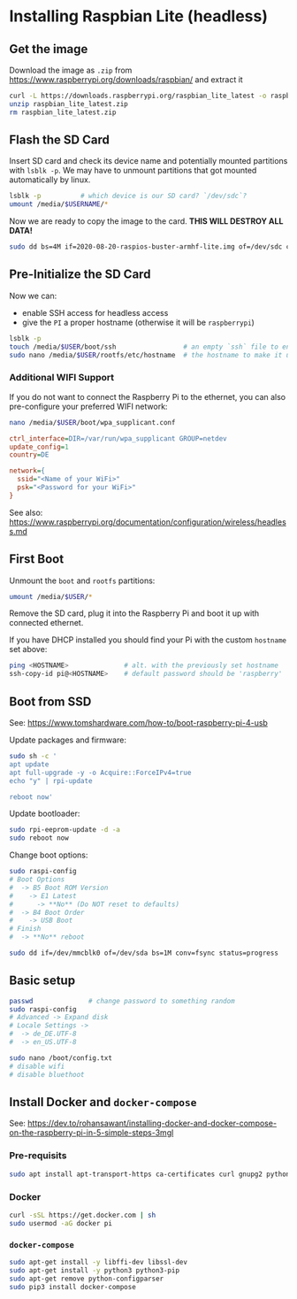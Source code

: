 # Installing Raspbian Lite (headless)

## Get the image

Download the image as `.zip` from https://www.raspberrypi.org/downloads/raspbian/ and extract it

```bash
curl -L https://downloads.raspberrypi.org/raspbian_lite_latest -o raspbian_lite_latest.zip
unzip raspbian_lite_latest.zip
rm raspbian_lite_latest.zip
```

## Flash the SD Card

Insert SD card and check its device name and potentially mounted partitions with `lsblk -p`. We may have to unmount partitions that got mounted automatically by linux.

```bash
lsblk -p          # which device is our SD card? `/dev/sdc`?
umount /media/$USERNAME/*
```

Now we are ready to copy the image to the card. **THIS WILL DESTROY ALL DATA!**

```bash
sudo dd bs=4M if=2020-08-20-raspios-buster-armhf-lite.img of=/dev/sdc conv=fsync status=progress
```

## Pre-Initialize the SD Card

Now we can:

- enable SSH access for headless access
- give the `PI` a proper hostname (otherwise it will be `raspberrypi`)

```bash
lsblk -p
touch /media/$USER/boot/ssh                 # an empty `ssh` file to enable SSH
sudo nano /media/$USER/rootfs/etc/hostname  # the hostname to make it unique
```

### Additional WIFI Support

If you do not want to connect the Raspberry Pi to the ethernet, you can also pre-configure your preferred WIFI network:

```bash
nano /media/$USER/boot/wpa_supplicant.conf
```

```ini
ctrl_interface=DIR=/var/run/wpa_supplicant GROUP=netdev
update_config=1
country=DE

network={
  ssid="<Name of your WiFi>"
  psk="<Password for your WiFi>"
}
```

See also: https://www.raspberrypi.org/documentation/configuration/wireless/headless.md

## First Boot

Unmount the `boot` and `rootfs` partitions:

```bash
umount /media/$USER/*
```

Remove the SD card, plug it into the Raspberry Pi and boot it up with connected ethernet.

If you have DHCP installed you should find your Pi with the custom `hostname` set above:

```bash
ping <HOSTNAME>              # alt. with the previously set hostname
ssh-copy-id pi@<HOSTNAME>    # default password should be 'raspberry'
```

## Boot from SSD

See: https://www.tomshardware.com/how-to/boot-raspberry-pi-4-usb

Update packages and firmware:

```bash
sudo sh -c '
apt update
apt full-upgrade -y -o Acquire::ForceIPv4=true
echo "y" | rpi-update

reboot now'
```

Update bootloader:

```bash
sudo rpi-eeprom-update -d -a
sudo reboot now
```

Change boot options:

```bash
sudo raspi-config
# Boot Options
#  -> B5 Boot ROM Version
#    -> E1 Latest
#      -> **No** (Do NOT reset to defaults)
#  -> B4 Boot Order
#    -> USB Boot
# Finish
#  -> **No** reboot

sudo dd if=/dev/mmcblk0 of=/dev/sda bs=1M conv=fsync status=progress
```

## Basic setup

```bash
passwd              # change password to something random
sudo raspi-config
# Advanced -> Expand disk
# Locale Settings ->
#  -> de_DE.UTF-8
#  -> en_US.UTF-8

sudo nano /boot/config.txt
# disable wifi
# disable bluethoot
```

## Install Docker and `docker-compose`

See: https://dev.to/rohansawant/installing-docker-and-docker-compose-on-the-raspberry-pi-in-5-simple-steps-3mgl

### Pre-requisits

```bash
sudo apt install apt-transport-https ca-certificates curl gnupg2 python-pip
```

### Docker

```bash
curl -sSL https://get.docker.com | sh
sudo usermod -aG docker pi
```

### `docker-compose`

```bash
sudo apt-get install -y libffi-dev libssl-dev
sudo apt-get install -y python3 python3-pip
sudo apt-get remove python-configparser
sudo pip3 install docker-compose
```
